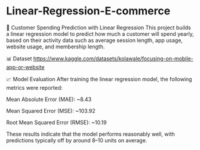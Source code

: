 # Linear-Regression-E-commerce
🧠 Customer Spending Prediction with Linear Regression
This project builds a linear regression model to predict how much a customer will spend yearly, based on their activity data such as average session length, app usage, website usage, and membership length.

📊 Dataset 
https://www.kaggle.com/datasets/kolawale/focusing-on-mobile-app-or-website

📈 Model Evaluation
After training the linear regression model, the following metrics were reported:

Mean Absolute Error (MAE): ~8.43

Mean Squared Error (MSE): ~103.92

Root Mean Squared Error (RMSE): ~10.19

These results indicate that the model performs reasonably well, with predictions typically off by around 8–10 units on average.
